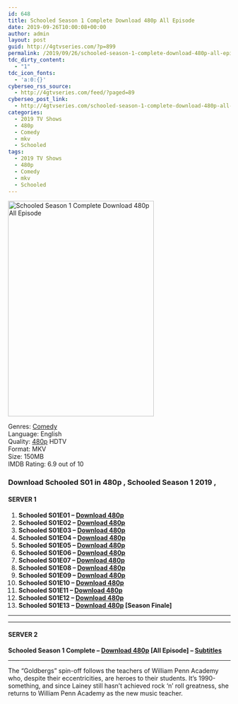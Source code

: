 ```yaml
---
id: 648
title: Schooled Season 1 Complete Download 480p All Episode
date: 2019-09-26T10:00:08+00:00
author: admin
layout: post
guid: http://4gtvseries.com/?p=899
permalink: /2019/09/26/schooled-season-1-complete-download-480p-all-episode-2/
tdc_dirty_content:
  - "1"
tdc_icon_fonts:
  - 'a:0:{}'
cyberseo_rss_source:
  - http://4gtvseries.com/feed/?paged=89
cyberseo_post_link:
  - http://4gtvseries.com/schooled-season-1-complete-download-480p-all-episode/
categories:
  - 2019 TV Shows
  - 480p
  - Comedy
  - mkv
  - Schooled
tags:
  - 2019 TV Shows
  - 480p
  - Comedy
  - mkv
  - Schooled
---
```

<img loading="lazy" class="aligncenter" src="https://2.bp.blogspot.com/-ONlyfK8ivuM/XYyLrBwzE2I/AAAAAAAAAQA/xWtYEGNtuTMoreOTZLtwb2jOWffjKIwNQCK4BGAYYCw/s1600/Schooled%2BSeason%2B1.jpg" alt="Schooled Season 1 Complete Download 480p All Episode" width="330" height="488" />

Genres:&nbsp;<a href="http://4gtvseries.com/tag/comedy/" data-wpel-link="internal">Comedy</a>  
Language: English  
Quality:&nbsp;<a href="http://4gtvseries.com/tag/480p/" data-wpel-link="internal">480p</a>&nbsp;HDTV  
Format: MKV  
Size: 150MB  
IMDB Rating: 6.9 out of 10

### **Download Schooled S01 in 480p , Schooled Season 1 2019 ,&nbsp;**

#### <span><strong>SERVER 1</strong></span>

  1. **Schooled S01E01 – <a href="http://slink.dl480p.xyz/nAKMmiKG" data-wpel-link="external" target="_blank" rel="nofollow external noopener noreferrer" class="wpel-icon-left"><i class="wpel-icon fa fa-download" aria-hidden="true"></i>Download 480p</a>**
  2. **Schooled S01E02 – <a href="http://slink.dl480p.xyz/V6tr3" data-wpel-link="external" target="_blank" rel="nofollow external noopener noreferrer" class="wpel-icon-left"><i class="wpel-icon fa fa-download" aria-hidden="true"></i>Download 480p</a>**
  3. **Schooled S01E03 – <a href="http://slink.dl480p.xyz/aoW5a" data-wpel-link="external" target="_blank" rel="nofollow external noopener noreferrer" class="wpel-icon-left"><i class="wpel-icon fa fa-download" aria-hidden="true"></i>Download 480p</a>**
  4. **Schooled S01E04 – <a href="http://slink.dl480p.xyz/ZJmTpy" data-wpel-link="external" target="_blank" rel="nofollow external noopener noreferrer" class="wpel-icon-left"><i class="wpel-icon fa fa-download" aria-hidden="true"></i>Download 480p</a>**
  5. **Schooled S01E05 – <a href="http://slink.dl480p.xyz/rAB4" data-wpel-link="external" target="_blank" rel="nofollow external noopener noreferrer" class="wpel-icon-left"><i class="wpel-icon fa fa-download" aria-hidden="true"></i>Download 480p</a>**
  6. **Schooled S01E06 – <a href="http://slink.dl480p.xyz/IkKry" data-wpel-link="external" target="_blank" rel="nofollow external noopener noreferrer" class="wpel-icon-left"><i class="wpel-icon fa fa-download" aria-hidden="true"></i>Download 480p</a>**
  7. **Schooled S01E07 – <a href="http://slink.dl480p.xyz/3XXBQvY" data-wpel-link="external" target="_blank" rel="nofollow external noopener noreferrer" class="wpel-icon-left"><i class="wpel-icon fa fa-download" aria-hidden="true"></i>Download 480p</a>**
  8. **Schooled S01E08 – <a href="http://slink.dl480p.xyz/PWwhEw9" data-wpel-link="external" target="_blank" rel="nofollow external noopener noreferrer" class="wpel-icon-left"><i class="wpel-icon fa fa-download" aria-hidden="true"></i>Download 480p</a>**
  9. **Schooled S01E09 – <a href="http://slink.dl480p.xyz/d5orpzBN" data-wpel-link="external" target="_blank" rel="nofollow external noopener noreferrer" class="wpel-icon-left"><i class="wpel-icon fa fa-download" aria-hidden="true"></i>Download 480p</a>**
 10. **Schooled S01E10 – <a href="http://slink.dl480p.xyz/lUO2" data-wpel-link="external" target="_blank" rel="nofollow external noopener noreferrer" class="wpel-icon-left"><i class="wpel-icon fa fa-download" aria-hidden="true"></i>Download 480p</a>**
 11. **Schooled S01E11 – <a href="http://slink.dl480p.xyz/8Fxcr9r" data-wpel-link="external" target="_blank" rel="nofollow external noopener noreferrer" class="wpel-icon-left"><i class="wpel-icon fa fa-download" aria-hidden="true"></i>Download 480p</a>**
 12. **Schooled S01E12 – <a href="http://slink.dl480p.xyz/y105FnqR" data-wpel-link="external" target="_blank" rel="nofollow external noopener noreferrer" class="wpel-icon-left"><i class="wpel-icon fa fa-download" aria-hidden="true"></i>Download 480p</a>**
 13. **Schooled S01E13 – <a href="http://slink.dl480p.xyz/hHvoBSi" data-wpel-link="external" target="_blank" rel="nofollow external noopener noreferrer" class="wpel-icon-left"><i class="wpel-icon fa fa-download" aria-hidden="true"></i>Download 480p</a> [Season Finale]**

* * *

* * *

#### <span><strong>SERVER 2</strong></span>

**Schooled Season 1 Complete – <a href="http://dl480p.xyz/663/" data-wpel-link="external" target="_blank" rel="nofollow external noopener noreferrer" class="wpel-icon-left"><i class="wpel-icon fa fa-download" aria-hidden="true"></i>Download 480p</a> [All Episode] – <a href="https://subscene.com/subtitles/schooled-first-season" data-wpel-link="external" target="_blank" rel="nofollow external noopener noreferrer" class="wpel-icon-left"><i class="wpel-icon fa fa-download" aria-hidden="true"></i>Subtitles</a>**

* * *

The “Goldbergs” spin-off follows the teachers of William Penn Academy who, despite their eccentricities, are heroes to their students. It’s 1990-something, and since Lainey still hasn’t achieved rock ‘n’ roll greatness, she returns to William Penn Academy as the new music teacher.

<div align="center">
</div>